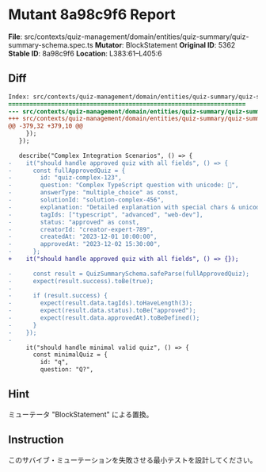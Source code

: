 # Mutant 8a98c9f6 Report

**File**: src/contexts/quiz-management/domain/entities/quiz-summary/quiz-summary-schema.spec.ts
**Mutator**: BlockStatement
**Original ID**: 5362
**Stable ID**: 8a98c9f6
**Location**: L383:61–L405:6

## Diff

```diff
Index: src/contexts/quiz-management/domain/entities/quiz-summary/quiz-summary-schema.spec.ts
===================================================================
--- src/contexts/quiz-management/domain/entities/quiz-summary/quiz-summary-schema.spec.ts	original
+++ src/contexts/quiz-management/domain/entities/quiz-summary/quiz-summary-schema.spec.ts	mutated #5362
@@ -379,32 +379,10 @@
     });
   });
 
   describe("Complex Integration Scenarios", () => {
-    it("should handle approved quiz with all fields", () => {
-      const fullApprovedQuiz = {
-        id: "quiz-complex-123",
-        question: "Complex TypeScript question with unicode: 🚀",
-        answerType: "multiple_choice" as const,
-        solutionId: "solution-complex-456",
-        explanation: "Detailed explanation with special chars & unicode",
-        tagIds: ["typescript", "advanced", "web-dev"],
-        status: "approved" as const,
-        creatorId: "creator-expert-789",
-        createdAt: "2023-12-01 10:00:00",
-        approvedAt: "2023-12-02 15:30:00",
-      };
+    it("should handle approved quiz with all fields", () => {});
 
-      const result = QuizSummarySchema.safeParse(fullApprovedQuiz);
-      expect(result.success).toBe(true);
-
-      if (result.success) {
-        expect(result.data.tagIds).toHaveLength(3);
-        expect(result.data.status).toBe("approved");
-        expect(result.data.approvedAt).toBeDefined();
-      }
-    });
-
     it("should handle minimal valid quiz", () => {
       const minimalQuiz = {
         id: "q",
         question: "Q?",
```

## Hint

ミューテータ "BlockStatement" による置換。

## Instruction

このサバイブ・ミューテーションを失敗させる最小テストを設計してください。
